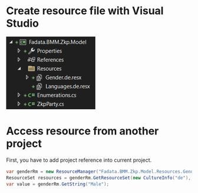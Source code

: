 # Create resource file with Visual Studio

![](images/resources_1697121070.png)

# Access resource from another project

First, you have to add project reference into current project.

```c#
var genderRm = new ResourceManager("Fadata.BMM.Zkp.Model.Resources.Gender", typeof(ZkpParty).Assembly);
ResourceSet resources = genderRm.GetResourceSet(new CultureInfo("de"), true, false);
var value = genderRm.GetString("Male");
```